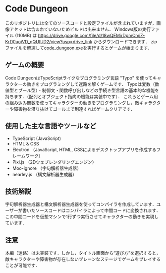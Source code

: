 # Code Dungeon
このリポジトリには全てのソースコードと設定ファイルが含まれていますが，画像アセットは含まれていないためビルドは出来ません．
Windows版の実行ファイル (110MB) は https://drive.google.com/file/d/18wQEMirDpmCmjZ-KrD0uoiVD_qQUIUD2/view?usp=drive_link からダウンロードできます．
zipファイルを解凍してcode_dungeon.exeを実行するとゲームが始まります．
## ゲームの概要
Code DungeonはTypeScriptライクなプログラミング言語 "Typo" を使ってキャラクターの動きをプログラミングして迷路を解くゲームです．
Typoは変数（数値型とブール型）・制御文・関数呼び出しなどの手続き型言語の基本的な機能を持ちます．（配列とオブジェクト指向の機能は実装中です）．
これらとゲーム用の組み込み関数を使ってキャラクターの動きをプログラミングし，敵キャラクターや障害物を潜り抜けてゴールまで到達すればゲームクリアです．
## 使用した主な言語やツールなど
- TypeScript (JavaScript)
- HTML & CSS
- Electron （JavaScript, HTML, CSSによるデスクトップアプリを作成するフレームワーク）
- Pixi.js （2Dウェブレンダリングエンジン）
- Moo-ignore （字句解析器生成器）
- nearley.js （構文解析器生成器）
## 技術解説
字句解析器生成器と構文解析器生成器を使ってコンパイラを作成しています．ユーザーが書いたソースコードはコンパイラによって中間コードに変換されます．
この中間コードを仮想マシンで1行ずつ実行させてキャラクターの動きを実現しています．
## 注意
本編（迷路）は未実装です．しかし，タイトル画面から“遊び方”を選択すると，敵キャラクターや障害物が存在しないプレーンなステージでゲームをプレイすることが可能です．
